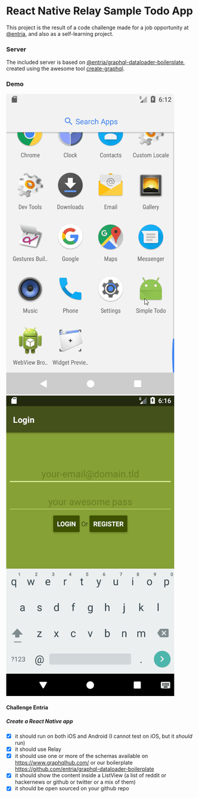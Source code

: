 # React Native Relay Sample Todo App

This project is the result of a code challenge made for a job 
  opportunity at [@entria](https://github.com/entria), and also as a self-learning project. 

### Server

The included server is based on [@entria/graphql-dataloader-boilerplate](https://github.com/entria/graphql-dataloader-boilerplate),
 created using the awesome tool  [create-graphql](https://github.com/lucasbento/create-graphql).

### Demo
![Todo Demo 1](./images/todo-1.gif)
![Todo Demo 2](./images/todo-2.gif)

#### Challenge Entria

##### Create a React Native app
- [x] it should run on both iOS and Android (I cannot test on iOS, but it _should_ run)
- [x] it should use Relay
- [x] it should use one or more of the schemas available on https://www.graphqlhub.com/ or our boilerplate https://github.com/entria/graphql-dataloader-boilerplate
- [x] it should show the content inside a ListView (a list of reddit or hackernews or github or twitter or a mix of them)
- [x] it should be open sourced on your github repo 

